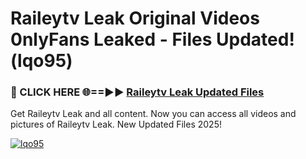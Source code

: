 # Raileytv Leak Original Videos 0nlyFans Leaked - Files Updated! (lqo95)

<h3>🔴 CLICK HERE 🌐==►► <a href="https://tinyurl.com/2wckxsce" rel="nofollow">Raileytv Leak Updated Files</a></h3>

Get Raileytv Leak and all content. Now you can access all videos and pictures of Raileytv Leak. New Updated Files 2025!

[![lqo95](https://i.imgur.com/AFduVYN.gif)](https://tinyurl.com/2wckxsce)
